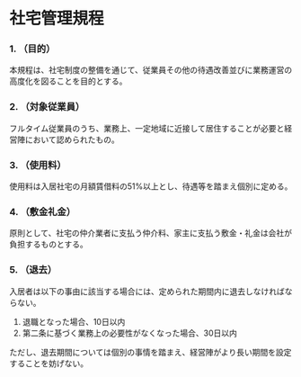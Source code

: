 # 社宅管理規程
### 1. （目的）
本規程は、社宅制度の整備を通じて、従業員その他の待遇改善並びに業務運営の高度化を図ることを目的とする。

### 2. （対象従業員）
フルタイム従業員のうち、業務上、一定地域に近接して居住することが必要と経営陣において認められたもの。

### 3. （使用料）
使用料は入居社宅の月額賃借料の51%以上とし、待遇等を踏まえ個別に定める。

### 4. （敷金礼金）
原則として、社宅の仲介業者に支払う仲介料、家主に支払う敷金・礼金は会社が負担するものとする。

### 5. （退去）
入居者は以下の事由に該当する場合には、定められた期間内に退去しなければならない。

1. 退職となった場合、10日以内
2. 第二条に基づく業務上の必要性がなくなった場合、30日以内

ただし、退去期間については個別の事情を踏まえ、経営陣がより長い期間を設定することを妨げない。